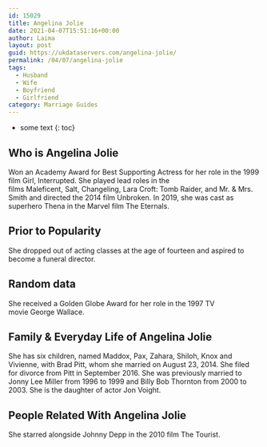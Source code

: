 ```yaml
---
id: 15029
title: Angelina Jolie
date: 2021-04-07T15:51:16+00:00
author: Laima
layout: post
guid: https://ukdataservers.com/angelina-jolie/
permalink: /04/07/angelina-jolie
tags:
  - Husband
  - Wife
  - Boyfriend
  - Girlfriend
category: Marriage Guides
---
```


* some text
{: toc}


## Who is Angelina Jolie
                  
                  
                  
Won an Academy Award for Best Supporting Actress for her role in the 1999 film Girl, Interrupted. She played lead roles in the films Maleficent, Salt, Changeling, Lara Croft: Tomb Raider, and Mr. & Mrs. Smith and directed the 2014 film Unbroken. In 2019, she was cast as superhero Thena in the Marvel film The Eternals.
                  
              
            
              
            
                
                
                
## Prior to Popularity
                  
                  
                  
She dropped out of acting classes at the age of fourteen and aspired to become a funeral director.
                  
              
            
              
            
                
                
                
## Random data
                  
                  
                  
She received a Golden Globe Award for her role in the 1997 TV movie George Wallace.
                  
              
            
              
            
                
                
                
## Family & Everyday Life of Angelina Jolie
                  
                  
                  
She has six children, named Maddox, Pax, Zahara, Shiloh, Knox and Vivienne, with Brad Pitt, whom she married on August 23, 2014. She filed for divorce from Pitt in September 2016. She was previously married to Jonny Lee Miller from 1996 to 1999 and Billy Bob Thornton from 2000 to 2003. She is the daughter of actor Jon Voight.
                  
              
            
              
            
                
                
                
## People Related With Angelina Jolie
                  
                  
                  
She starred alongside Johnny Depp in the 2010 film The Tourist.
                  
              
            
              
            
                
              
            
              
              
            
            
              
            
          
          
          